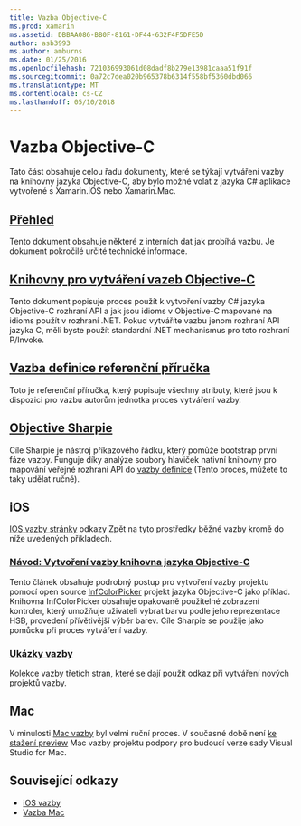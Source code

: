 ```yaml
---
title: Vazba Objective-C
ms.prod: xamarin
ms.assetid: DBBAA086-BB0F-8161-DF44-632F4F5DFE5D
author: asb3993
ms.author: amburns
ms.date: 01/25/2016
ms.openlocfilehash: 721036993061d08dadf8b279e13981caaa51f91f
ms.sourcegitcommit: 0a72c7dea020b965378b6314f558bf5360dbd066
ms.translationtype: MT
ms.contentlocale: cs-CZ
ms.lasthandoff: 05/10/2018
---
```

# <a name="binding-objective-c"></a>Vazba Objective-C

Tato část obsahuje celou řadu dokumenty, které se týkají vytváření vazby na knihovny jazyka Objective-C, aby bylo možné volat z jazyka C# aplikace vytvořené s Xamarin.iOS nebo Xamarin.Mac.

##  <a name="overviewcross-platformmaciosbindingoverviewmd"></a>[Přehled](~/cross-platform/macios/binding/overview.md)

Tento dokument obsahuje některé z interních dat jak probíhá vazbu. Je dokument pokročilé určité technické informace.

##  <a name="binding-objective-c-librariescross-platformmaciosbindingobjective-c-librariesmd"></a>[Knihovny pro vytváření vazeb Objective-C](~/cross-platform/macios/binding/objective-c-libraries.md)

Tento dokument popisuje proces použít k vytvoření vazby C# jazyka Objective-C rozhraní API a jak jsou idioms v Objective-C mapované na idioms použít v rozhraní .NET.
Pokud vytváříte vazbu jenom rozhraní API jazyka C, měli byste použít standardní .NET mechanismus pro toto rozhraní P/Invoke.

##  <a name="binding-definition-reference-guidecross-platformmaciosbindingbinding-types-referencemd"></a>[Vazba definice referenční příručka](~/cross-platform/macios/binding/binding-types-reference.md)

Toto je referenční příručka, který popisuje všechny atributy, které jsou k dispozici pro vazbu autorům jednotka proces vytváření vazby.


## <a name="objective-sharpiecross-platformmaciosbindingobjective-sharpieindexmd"></a>[Objective Sharpie](~/cross-platform/macios/binding/objective-sharpie/index.md)

Cíle Sharpie je nástroj příkazového řádku, který pomůže bootstrap první fáze vazby. Funguje díky analýze soubory hlaviček nativní knihovny pro mapování veřejné rozhraní API do [vazby definice](~/cross-platform/macios/binding/objective-c-libraries.md) (Tento proces, můžete to taky udělat ručně).

## <a name="ios"></a>iOS

[IOS vazby stránky](~/ios/platform/binding-objective-c/index.md) odkazy Zpět na tyto prostředky běžné vazby kromě do níže uvedených příkladech.

### <a name="walkthrough-binding-an-objective-c-libraryiosplatformbinding-objective-cwalkthroughmd"></a>[Návod: Vytvoření vazby knihovna jazyka Objective-C](~/ios/platform/binding-objective-c/walkthrough.md)

Tento článek obsahuje podrobný postup pro vytvoření vazby projektu pomocí open source [InfColorPicker](https://github.com/InfinitApps/InfColorPicker) projekt jazyka Objective-C jako příklad. Knihovna InfColorPicker obsahuje opakovaně použitelné zobrazení kontroler, který umožňuje uživateli vybrat barvu podle jeho reprezentace HSB, provedení přívětivější výběr barev. Cíle Sharpie se použije jako pomůcku při proces vytváření vazby.

### <a name="binding-sampleshttpsgithubcommonomonotouch-bindings"></a>[Ukázky vazby](https://github.com/mono/monotouch-bindings)

Kolekce vazby třetích stran, které se dají použít odkaz při vytváření nových projektů vazby.

## <a name="mac"></a>Mac

V minulosti [Mac vazby](~/mac/platform/binding.md) byl velmi ruční proces. V současné době není [ke stažení preview](https://forums.xamarin.com/discussion/59760/xamarin-mac-binding-project-preview) Mac vazby projektu podpory pro budoucí verze sady Visual Studio for Mac.



## <a name="related-links"></a>Související odkazy

- [iOS vazby](~/ios/platform/binding-objective-c/index.md)
- [Vazba Mac](~/mac/platform/binding.md)
